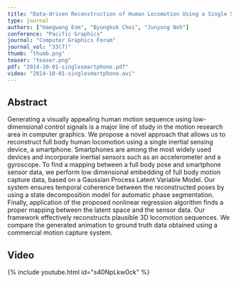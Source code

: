 ```yaml
---
title: "Data-driven Reconstruction of Human Locomotion Using a Single Smartphone"
type: journal
authors: ["Haegwang Eom", "Byungkuk Choi", "Junyong Noh"]
conference: "Pacific Graphics"
journal: "Computer Graphics Forum"
journal_vol: "33(7)"
thumb: "thumb.png"
teaser: "teaser.png"
pdf: "2014-10-01-singlesmartphone.pdf"
video: "2014-10-01-singlesmartphone.avi"
---
```


## Abstract

Generating a visually appealing human motion sequence using low-dimensional control signals is a major line of study in the motion research area in computer graphics. We propose a novel approach that allows us to reconstruct full body human locomotion using a single inertial sensing device, a smartphone. Smartphones are among the most widely used devices and incorporate inertial sensors such as an accelerometer and a gyroscope. To find a mapping between a full body pose and smartphone sensor data, we perform low dimensional embedding of full body motion capture data, based on a Gaussian Process Latent Variable Model. Our system ensures temporal coherence between the reconstructed poses by using a state decomposition model for automatic phase segmentation. Finally, application of the proposed nonlinear regression algorithm finds a proper mapping between the latent space and the sensor data. Our framework effectively reconstructs plausible 3D locomotion sequences. We compare the generated animation to ground truth data obtained using a commercial motion capture system.

## Video
{% include youtube.html id="s40NpLkw0ck" %}
